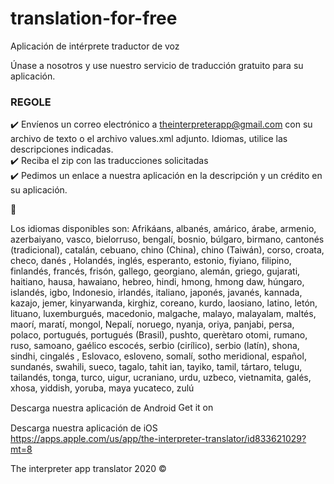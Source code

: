 # translation-for-free
Aplicación de intérprete traductor de voz

Únase a nosotros y use nuestro servicio de traducción gratuito para su aplicación.

### REGOLE ###

✔️ Envíenos un correo electrónico a <a href='mailto:theinterpreterapp@gmail.com'> theinterpreterapp@gmail.com </a> con su archivo de texto o el archivo values.xml adjunto. Idiomas, utilice las descripciones indicadas.
<br/>
✔️ Reciba el zip con las traducciones solicitadas
<br/>
✔️ Pedimos un enlace a nuestra aplicación en la descripción y un crédito en su aplicación.

🤝


Los idiomas disponibles son:
Afrikáans, albanés, amárico, árabe, armenio, azerbaiyano, vasco, bielorruso, bengalí, bosnio, búlgaro, birmano, cantonés (tradicional), catalán, cebuano, chino (China), chino (Taiwán), corso, croata, checo, danés , Holandés, inglés, esperanto, estonio, fiyiano, filipino, finlandés, francés, frisón, gallego, georgiano, alemán, griego, gujarati, haitiano, hausa, hawaiano, hebreo, hindi, hmong, hmong daw, húngaro, islandés, igbo, Indonesio, irlandés, italiano, japonés, javanés, kannada, kazajo, jemer, kinyarwanda, kirghiz, coreano, kurdo, laosiano, latino, letón, lituano, luxemburgués, macedonio, malgache, malayo, malayalam, maltés, maorí, maratí, mongol, Nepalí, noruego, nyanja, oriya, panjabi, persa, polaco, portugués, portugués (Brasil), pushto, querètaro otomi, rumano, ruso, samoano, gaélico escocés, serbio (cirílico), serbio (latín), shona, sindhi, cingalés , Eslovaco, esloveno, somalí, sotho meridional, español, sundanés, swahili, sueco, tagalo, tahit ian, tayiko, tamil, tártaro, telugu, tailandés, tonga, turco, uigur, ucraniano, urdu, uzbeco, vietnamita, galés, xhosa, yiddish, yoruba, maya yucateco, zulú

Descarga nuestra aplicación de Android
<a href='https://play.google.com/store/apps/details?id=it.vincenzoamoruso.theinterpreter&hl=it&pcampaignid=pcampaignidMKT-Other-global-all-co-prtnr-py-PartBadge-Mar2515-1'><img alt='Get it on Google Play' src='https://play.google.com/intl/en_us/badges/static/images/badges/en_badge_web_generic.png' style="width:60px;height:15px;"/></a>

Descarga nuestra aplicación de iOS 
<a href="https://apps.apple.com/us/app/the-interpreter-translator/id833621029?mt=8" style="display:inline-block;overflow:hidden;background:url(https://linkmaker.itunes.apple.com/assets/shared/badges/en-us/appstore-sm.svg) no-repeat;width:60px;height:15px;">https://apps.apple.com/us/app/the-interpreter-translator/id833621029?mt=8</a>


The interpreter app translator 2020 ©️
